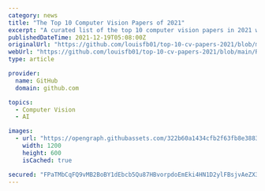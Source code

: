 ```yaml
---
category: news
title: "The Top 10 Computer Vision Papers of 2021"
excerpt: "A curated list of the top 10 computer vision papers in 2021 with video demos, articles, code and paper reference. - top-10-cv-papers-2021/README.md at main · louisfb01/top-10-cv-papers-2021"
publishedDateTime: 2021-12-19T05:08:00Z
originalUrl: "https://github.com/louisfb01/top-10-cv-papers-2021/blob/main/README.md"
webUrl: "https://github.com/louisfb01/top-10-cv-papers-2021/blob/main/README.md"
type: article

provider:
  name: GitHub
  domain: github.com

topics:
  - Computer Vision
  - AI

images:
  - url: "https://opengraph.githubassets.com/322b60a1434cfb2f63fb8e3883041d60a569aa8f4a49791b59b3cc884a174b96/louisfb01/top-10-cv-papers-2021"
    width: 1200
    height: 600
    isCached: true

secured: "FPaTMbCqFQ9vMB2BoBY1dEbcb5Qu87HBvorpdoEmEki4HN1D2ylFBsjvAeZX3wIYbte9OWJAgkZT3F9kfO9ssfd0UxdJ1zCWMHR+N9u4H1Om3b6MC2wjrqGreQ6f4P9CId+1XPz7oJBW/Z/PFWBmGisU8srai6MTX1Pus9KELv4kL6y8NRi8KPw/hU2S35YmG2AkgtebdTLklkILH6BDPgUKLB6LZs6Ns6lDUtNiHq5ePRoTbl5foXnK5QDx8R/bRvVzL2w6n7/zvcWCsv4nT0t2GgISMWCHmIawIveV/JVXuk+kKJvRkrXlopzUq4LYFVg+Hp+FNeODjV+ugqV43naNiW/CGPHIUEkXiyunMgM=;bLRfvTPyW+dC049I9hp6LA=="
---
```


